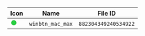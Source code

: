 | Icon | Name | File ID |
| ---  | ---  | ---     |
| ![](winbtn_mac_max.png) | `winbtn_mac_max` | `882304349240534922` |
